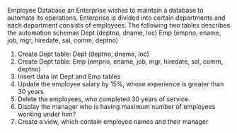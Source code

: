 Employee Database an Enterprise wishes to maintain a database to automate its operations.
Enterprise is divided into certain departments and each department consists of employees. The
following two tables describes the automation schemas Dept (deptno, dname, loc) Emp (empno,
ename, job, mgr, hiredate, sal, comm, deptno)
1. Create Dept table: Dept (deptno, dname, loc)
2. Create Dept table: Emp (empno, ename, job, mgr, hiredate, sal, comm, deptno)
3. Insert data int Dept and Emp tables
4. Update the employee salary by 15%, whose experience is greater than 30 years
5. Delete the employees, who completed 30 years of service.
6. Display the manager who is having maximum number of employees working under
him?
7. Create a view, which contain employee names and their manager